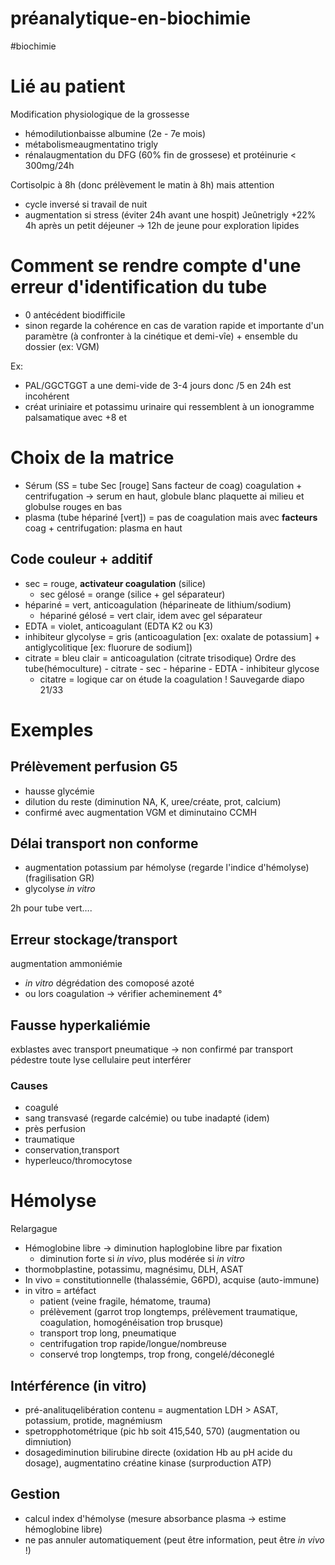 # préanalytique-en-biochimie
#biochimie 



# Lié au patient


Modification physiologique de la grossesse 

- hémodilutionbaisse albumine (2e - 7e mois) 
- métabolismeaugmentatino trigly 
- rénalaugmentation du DFG (60% fin de grossese) et protéinurie < 300mg/24h 

Cortisolpic à 8h (donc prélèvement le matin à 8h) mais attention 

- cycle inversé si travail de nuit 
- augmentation si stress (éviter 24h avant une hospit) Jeûnetrigly +22% 4h après un petit déjeuner -> 12h de jeune pour exploration lipides 


# Comment se rendre compte d'une erreur d'identification du tube


- 0 antécédent biodifficile 
- sinon regarde la cohérence en cas de varation rapide et importante d'un paramètre (à confronter à la cinétique et demi-vîe) + ensemble du dossier (ex: VGM) 

Ex: 

- PAL/GGCTGGT a une demi-vide de 3-4 jours donc /5 en 24h est incohérent 
- créat uriniaire et potassimu urinaire qui ressemblent à un ionogramme palsamatique avec +8 et 


# Choix de la matrice


- Sérum (SS = tube Sec [rouge] Sans facteur de coag) coagulation + centrifugation -> serum en haut, globule blanc plaquette ai milieu et globulse rouges en bas 
- plasma (tube hépariné [vert]) = pas de coagulation mais avec **facteurs** coag + centrifugation: plasma en haut 


## Code couleur + additif


- sec = rouge, **activateur coagulation** (silice) 
    - sec gélosé = orange (silice + gel séparateur) 
- hépariné = vert, anticoagulation (héparineate de lithium/sodium) 
    - hépariné gélosé = vert clair, idem avec gel séparateur 
- EDTA = violet, anticoagulant (EDTA K2 ou K3) 
- inhibiteur glycolyse = gris (anticoagulation [ex: oxalate de potassium] + antiglycolitique [ex: fluorure de sodium]) 
- citrate = bleu clair = anticoagulation (citrate trisodique) Ordre des tube(hémoculture) - citrate - sec - héparine - EDTA - inhibiteur glycose 
    - citatre = logique car on étude la coagulation ! Sauvegarde diapo 21/33 


# Exemples



## Prélèvement perfusion G5


- hausse glycémie 
- dilution du reste (diminution NA, K, uree/créate, prot, calcium) 
- confirmé avec augmentation VGM et diminutaino CCMH 


## Délai transport non conforme


- augmentation potassium par hémolyse (regarde l'indice d'hémolyse) (fragilisation GR) 
- glycolyse _in vitro_ 

2h pour tube vert…. 


## Erreur stockage/transport


augmentation ammoniémie 

- _in vitro_ dégrédation des comoposé azoté 
- ou lors coagulation -> vérifier acheminement 4° 


## Fausse hyperkaliémie


exblastes avec transport pneumatique -> non confirmé par transport pédestre
toute lyse cellulaire peut interférer 


### Causes


- coagulé 
- sang transvasé (regarde calcémie) ou tube inadapté (idem) 
- près perfusion 
- traumatique 
- conservation,transport 
- hyperleuco/thromocytose 


# Hémolyse


Relargague

- Hémoglobine libre -> diminution haploglobine libre par fixation 
    - diminution forte si _in vivo_, plus modérée si _in vitro_ 
- thormobplastine, potassimu, magnésimu, DLH, ASAT 
- In vivo = constitutionnelle (thalassémie, G6PD), acquise (auto-immune) 
- in vitro = artéfact 
    - patient (veine fragile, hématome, trauma) 
    - prélèvement (garrot trop longtemps, prélèvement traumatique, coagulation, homogénéisation trop brusque) 
    - transport trop long, pneumatique 
    - centrifugation trop rapide/longue/nombreuse 
    - conservé trop longtemps, trop frong, congelé/déconeglé 


## Intérférence (in vitro)


- pré-analituqelibération contenu = augmentation LDH > ASAT, potassium, protide, magnémiusm 
- spetropphotométrique (pic hb soit 415,540, 570) (augmentation ou dimniution) 
- dosagediminution bilirubine directe (oxidation Hb au pH acide du dosage), augmentatino créatine kinase (surproduction ATP) 


## Gestion


- calcul index d'hémolyse (mesure absorbance plasma -> estime hémoglobine libre) 
- ne pas annuler automatiquement (peut être information, peut être _in vivo_ !) 

